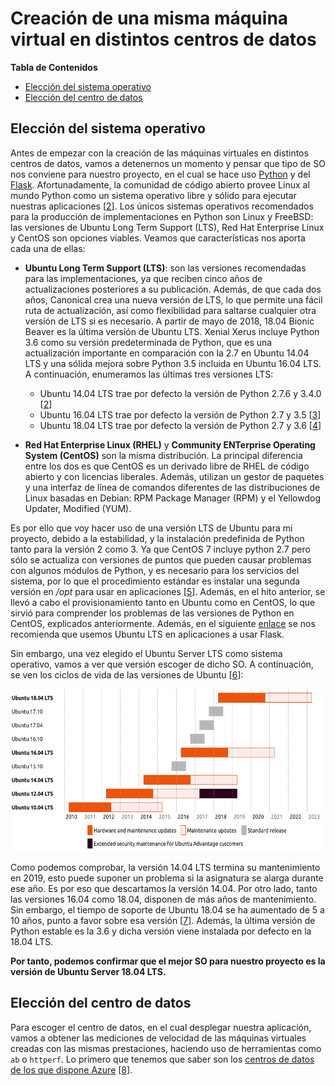 # Creación de una misma máquina virtual en distintos centros de datos <a name="id6"></a>

**Tabla de Contenidos**
- [Elección del sistema operativo](#id0)
- [Elección del centro de datos](#id1)



## Elección del sistema operativo <a name="id0"></a>

Antes de empezar con la creación de las máquinas virtuales en distintos centros de datos, vamos a detenernos un momento y pensar que tipo de SO nos conviene para nuestro proyecto, en el cual se hace uso [Python](https://www.python.org) y del [Flask](http://flask.pocoo.org). Afortunadamente, la comunidad de código abierto provee Linux al mundo Python como un sistema operativo libre y sólido para ejecutar nuestras aplicaciones [[2][2]]. Los únicos sistemas operativos recomendados para la producción de implementaciones en Python son Linux y FreeBSD: las versiones de Ubuntu Long Term Support (LTS), Red Hat Enterprise Linux y CentOS son opciones viables. Veamos que características nos aporta cada una de ellas:

- **Ubuntu Long Term Support (LTS)**: son las versiones recomendadas para las implementaciones, ya que reciben cinco años de actualizaciones posteriores a su publicación. Además, de que cada dos años, Canonical crea una nueva versión de LTS, lo que permite una fácil ruta de actualización, así como flexibilidad para saltarse cualquier otra versión de LTS si es necesario. A partir de mayo de 2018, 18.04 Bionic Beaver es la última versión de Ubuntu LTS. Xenial Xerus incluye Python 3.6 como su versión predeterminada de Python, que es una actualización importante en comparación con la 2.7 en Ubuntu 14.04 LTS y una sólida mejora sobre Python 3.5 incluida en Ubuntu 16.04 LTS. A continuación, enumeramos las últimas tres versiones LTS:

  - Ubuntu 14.04 LTS trae por defecto la versión de Python 2.7.6 y 3.4.0 [[2][2]]
  - Ubuntu 16.04 LTS trae por defecto la versión de Python 2.7 y 3.5 [[3][3]]
  - Ubuntu 18.04 LTS trae por defecto la versión de Python 2.7 y 3.6 [[4][4]]


- **Red Hat Enterprise Linux (RHEL)** y **Community ENTerprise Operating System (CentOS)** son la misma distribución. La principal diferencia entre los dos es que CentOS es un derivado libre de RHEL de código abierto y con licencias liberales. Además, utilizan un gestor de paquetes y una interfaz de línea de comandos diferentes de las distribuciones de Linux basadas en Debian: RPM Package Manager (RPM) y el Yellowdog Updater, Modified (YUM).

Es por ello que voy hacer uso de una versión LTS de Ubuntu para mi proyecto, debido a la estabilidad, y la instalación predefinida de Python tanto para la versión 2 como 3. Ya que CentOS 7 incluye python 2.7 pero sólo se actualiza con versiones de puntos que pueden causar problemas con algunos módulos de Python, y es necesario para los servicios del sistema, por lo que el procedimiento estándar es instalar una segunda versión en _/opt_ para usar en aplicaciones [[5][5]]. Además, en el hito anterior, se llevó a cabo el provisionamiento tanto en Ubuntu como en CentOS, lo que sirvió para comprender los problemas de las versiones de Python en CentOS, explicados anteriormente. Además, en el siguiente [enlace](https://www.quora.com/What-is-best-production-server-for-Flask-apps-Ubuntu-or-CentOS) se nos recomienda que usemos Ubuntu LTS en aplicaciones a usar Flask.

Sin embargo, una vez elegido el Ubuntu Server LTS como sistema operativo, vamos a ver que versión escoger de dicho SO. A continuación, se ven los ciclos de vida de las versiones de Ubuntu [[6][6]]:

<p align="center">
  <img width="550" height="260" src="images/hito 4/ciclo-ubuntu.png">
</p>

Como podemos comprobar, la versión 14.04 LTS termina su mantenimiento en 2019, esto puede suponer un problema si la asignatura se alarga durante ese año. Es por eso que descartamos la versión 14.04. Por otro lado, tanto las versiones 16.04 como 18.04, disponen de más años de mantenimiento. Sin embargo, el tiempo de soporte de Ubuntu 18.04 se ha aumentado de 5 a 10 años, punto a favor sobre esa versión [[7][7]]. Además, la última versión de Python estable es la 3.6 y dicha versión viene instalada por defecto en la 18.04 LTS.

**Por tanto, podemos confirmar que el mejor SO para nuestro proyecto es la versión de Ubuntu Server 18.04 LTS.**


## Elección del centro de datos <a name="id1"></a>

Para escoger el centro de datos, en el cual desplegar nuestra aplicación, vamos a obtener las mediciones de velocidad de las máquinas virtuales creadas con las mismas prestaciones, haciendo uso de herramientas como `ab` o `httperf`. Lo primero que tenemos que saber son los [centros de datos de los que dispone Azure](https://azure.microsoft.com/es-es/global-infrastructure/regions/) [[8][8]].

<!---
![](capturas/regiones-azure.png)

~~~
# Listar las regiones admitidas para la suscripción actual
$ az account list-locations
~~~

_**Pincha [aquí]() para ver la lista completa.**_

Por lógica, debemos buscar un centro de datos cercano a nuestra ubicación actual, es por ello, que nos quedamos con los centros de datos disponibles en Europa:

- **Centro de Francia** (_francecentral_), ubicado en latitud 46.3772 y longitud 2.3730
- **Sur de Francia** (_francesouth_), ubicado en latitud 43.8345 y longitud 2.1972
- **Sur de Reino Unido** (_uksouth_), ubicado en latitud 50.941 y longitud -0.799
- **Oeste de Reino Unido** (_ukwest_), ubicado en latitud 53.427 y longitud -3.084
- **Norte de Europa** (_northeurope_), ubicado en latitud 53.3478 y longitud -6.2597
- **Oeste de Europa** (_westeurope_), ubicado en latitud 52.3667 y longitud 4.9

Debido a que la creación de recursos como de máquinas virtuales, consumen dinero, solo nos vamos a quedar con las tres localizaciones más cercanas a Granada (latitud: 37.1886273, longitud: -3.5907775) [[9][9]].

- Distancia de Granada al Centro de Francia: 1135.36 km
- Distancia de Granada al Sur de Francia: 886.62 km
- Distancia de Granada al Sur de Reino Unido: 1546.57 km
- Distancia de Granada al Oeste de Reino Unido: 1807.79
- Distancia de Granada al Norte de Europa: 1810.33 km
- Distancia de Granada al Oeste de Europa: 1814.68 km

Por tanto, se van a comprobar los centros de datos del **Centro de Francia**, **Sur de Francia** y **Sur de Reino Unido**, para nuestra aplicación.

###### Creación de una máquina virtual con Ubuntu Server 18.06 LTS en el centro de datos del centro de Francia

~~~
# Listar las máquinas virtuales con localización en el centro de Francia con Ubuntu Server
$ az vm image list-skus --location francecentral --publisher Canonical --offer UbuntuServer --output table
~~~

![](capturas/lista-Ubuntu-francecentral.png)

~~~
# Listar las máquinas virtuales con localización en el centro de Francia con Ubuntu Server 18.04 LTS
$ az vm image list --location francecentral --publisher Canonical --offer UbuntuServer --sku 18.04-LTS --all --output table
~~~

![](capturas/lista-Ubuntu1804-francecentral.png)

~~~
# Visualizar la información sobre una máquina virtual en concreto
$ az vm image show --location francecentral --urn Canonical:UbuntuServer:18.04-LTS:18.04.201812060
~~~

![](capturas/informacion-Ubuntu-concreta.png)

Una vez, que tenemos decidida nuestra máquina virtual, vamos a proceder a crearla. Para ello, lo primero que haremos será crear el grupo de recursos para indicar el centro de datos en el que se va a alojar, en este caso en el centro de Francia.

~~~
# Crear el grupo de recursos
$ az group create --name myResourceGroup-francecentral --location francecentral
~~~

A continuación, creamos la máquina virtual especificando el grupo de recursos, el usuario de dicha máquina, la imagen de SO que queremos y la utilización de clave SSH.

~~~
# Crear la máquina virtual
$ az vm create --resource-group myResourceGroup-francecentral --admin-username gemazure-francecentral --name ubuntuFranceCentral --location francecentral --image Canonical:UbuntuServer:18.04-LTS:18.04.201812060 --generate-ssh-keys
~~~

![](capturas/mv-francecentral.png)

Para poder hacer uso del puerto 80, debemos ejecutar la siguiente línea:

~~~
$ az vm open-port --port 80 --resource-group myResourceGroup-francecentral --name ubuntuFranceCentral
~~~

Por último, debemos poner que la IP sea estática, para que no varíe cada vez que se inicie la máquina. Y con esto, ya podemos medir las prestaciones de la máquina. Para ello, provisionamos la máquina virtual con los requerimientos de nuestra aplicación, accedemos mediante SSH a la máquina virtual, lanzamos la aplicación y desde nuestra consola local ejecutamos algunas de las herramientas de medición de prestaciones como `httperf` o `ab`.

_**Medición de prestaciones con httperf**_

Para hacer uso de la [herramienta httperf](http://www.mervine.net/performance-testing-with-httperf), usamos la siguiente ejecución:

~~~
$ httperf --server 40.89.154.66 --port 80 --num-conns 10 --rate 1
~~~

![](capturas/httperf-francecentral.png)

En este ejemplo, se están ejecutando diez conexiones[`--num-conns 10`] a través de mervine.net[`--server 40.89.154.66`] a una velocidad de una conexión por segundo[`--rate 1`]. Y me centro en las siguientes salidas:

- _Connection rate_: es la tasa de conexión.
- _Connection time [ms]_: es el tiempo de conexión.
- _Reply size_: es el tamaño de la respuesta.
- _Reply status_: es el estado de la respuesta, asegurarse que está orientado al 200.

_**Medición de prestaciones con ab**_


Para hacer uso de la [herramienta ab](https://www.petefreitag.com/item/689.cfm), usamos la siguiente ejecución:

~~~
$ ab -n 100 -c 10 http://40.89.154.66/
~~~

![](capturas/ab-francecentral.png)



###### Creación de una máquina virtual con Ubuntu Server 18.06 LTS en el centro de datos del sur de Francia

Una vez, que tenemos decidida nuestra máquina virtual, vamos a proceder a crearla. Para ello, lo primero que haremos será crear el grupo de recursos para indicar el centro de datos en el que se va a alojar, en este caso en el sur de Francia.

~~~
# Crear el grupo de recursos
$ az group create --name myResourceGroup-francesouth --location francesouth
~~~

A continuación, creamos la máquina virtual especificando el grupo de recursos, el usuario de dicha máquina, la imagen de SO que queremos y la utilización de clave SSH.


![](capturas/error-francesouth.png)

Como no es posible crearse un recurso en ese centro de datos, pasamos al siguiente centro de datos más cercano, que es el sur de Reino Unido.

###### Creación de una máquina virtual con Ubuntu Server 18.06 LTS en el centro de datos del sur de Reino Unido

~~~
# Listar las máquinas virtuales con localización en el sur de Reino Unido con Ubuntu Server
$ az vm image list-skus --location uksouth --publisher Canonical --offer UbuntuServer --output table
~~~

![](capturas/lista-Ubuntu-uksouth.png)

~~~
# Listar las máquinas virtuales con localización en el sur de Reino Unido con Ubuntu Server 18.04 LTS
$ az vm image list --location uksouth --publisher Canonical --offer UbuntuServer --sku 18.04-LTS --all --output table
~~~

![](capturas/lista-Ubuntu1804-uksouth.png)

- **Centro de Francia** (_francecentral_), ubicado en latitud 46.3772 y longitud 2.3730
- **Sur de Francia** (_francesouth_), ubicado en latitud 43.8345 y longitud 2.1972
- **Sur de Reino Unido** (_uksouth_), ubicado en latitud 50.941 y longitud -0.799
- **Oeste de Reino Unido** (_ukwest_), ubicado en latitud 53.427 y longitud -3.084
- **Norte de Europa** (_northeurope_), ubicado en latitud 53.3478 y longitud -6.2597
- **Oeste de Europa** (_westeurope_), ubicado en latitud 52.3667 y longitud 4.9


~~~
# Visualizar la información sobre una máquina virtual en concreto
$ az vm image show --location uksouth --urn Canonical:UbuntuServer:18.04-LTS:18.04.201812060
~~~

-----

Una vez, que tenemos decidida nuestra máquina virtual, vamos a proceder a crearla. Para ello, lo primero que haremos será crear el grupo de recursos para indicar el centro de datos en el que se va a alojar, en este caso en el sur de Reino Unido.

~~~
# Crear el grupo de recursos
$ az group create --name myResourceGroup-ukwest --location ukwest
~~~

A continuación, creamos la máquina virtual especificando el grupo de recursos, el usuario de dicha máquina, la imagen de SO que queremos y la utilización de clave SSH.

~~~
# Crear la máquina virtual
$ az vm create --resource-group myResourceGroup-ukwest --admin-username gemazure-ukwest --name ubuntuUKWest --location ukwest --image Canonical:UbuntuServer:18.04-LTS:18.04.201812060
~~~

![](capturas/mv-ukwest.png)

Para poder hacer uso del puerto 80, debemos ejecutar la siguiente línea:

~~~
$ az vm open-port --port 80 --resource-group myResourceGroup-ukwest --name ubuntuUKWest
~~~

Por último, debemos poner que la IP sea estática, para que no varíe cada vez que se inicie la máquina. Y con esto, ya podemos medir las prestaciones de la máquina. Para ello, provisionamos la máquina virtual con los requerimientos de nuestra aplicación, accedemos mediante SSH a la máquina virtual, lanzamos la aplicación y desde nuestra consola local ejecutamos algunas de las herramientas de medición de prestaciones como `httperf` o `ab`.

_**Medición de prestaciones con httperf**_

Para hacer uso de la [herramienta httperf](http://www.mervine.net/performance-testing-with-httperf), usamos la siguiente ejecución:

~~~
$ httperf --server 51.140.226.194 --port 80 --num-conns 10 --rate 1
~~~

![](capturas/httperf-ukwest.png)

En este ejemplo, se están ejecutando diez conexiones[`--num-conns 10`] a través de 51.140.226.194[`--server 51.140.226.194`] a una velocidad de una conexión por segundo[`--rate 1`]. Y me centro en las siguientes salidas:

- _Connection rate_: es la tasa de conexión.
- _Connection time [ms]_: es el tiempo de conexión.
- _Reply size_: es el tamaño de la respuesta.
- _Reply status_: es el estado de la respuesta, asegurarse que está orientado al 200.

_**Medición de prestaciones con ab**_


Para hacer uso de la [herramienta ab](https://www.petefreitag.com/item/689.cfm), usamos la siguiente ejecución:

~~~
$ ab -n 100 -c 10 http://51.140.226.194/
~~~

![](capturas/ab-ukwest.png)


###### Creación de una máquina virtual con Ubuntu Server 18.06 LTS en el centro de datos del sur de Reino Unido

 **Norte de Europa** (_northeurope_), ubicado en latitud 53.3478 y longitud -6.2597

 Una vez, que tenemos decidida nuestra máquina virtual, vamos a proceder a crearla. Para ello, lo primero que haremos será crear el grupo de recursos para indicar el centro de datos en el que se va a alojar, en este caso en el sur de Reino Unido.

 ~~~
 # Crear el grupo de recursos
 $ az group create --name myResourceGroup-northeurope --location northeurope
 ~~~

 A continuación, creamos la máquina virtual especificando el grupo de recursos, el usuario de dicha máquina, la imagen de SO que queremos y la utilización de clave SSH.

 ~~~
 # Crear la máquina virtual
 $ az vm create --resource-group myResourceGroup-northeurope --admin-username gemazure-northeurope --name ubuntuNorthEurope --location northeurope --image Canonical:UbuntuServer:18.04-LTS:18.04.201812060
 ~~~

 ![](capturas/mv-northeurope.png)

 Para poder hacer uso del puerto 80, debemos ejecutar la siguiente línea:

 ~~~
 $ az vm open-port --port 80 --resource-group myResourceGroup-northeurope --name ubuntuNorthEurope
 ~~~

 Por último, debemos poner que la IP sea estática, para que no varíe cada vez que se inicie la máquina. Y con esto, ya podemos medir las prestaciones de la máquina. Para ello, provisionamos la máquina virtual con los requerimientos de nuestra aplicación, accedemos mediante SSH a la máquina virtual, lanzamos la aplicación y desde nuestra consola local ejecutamos algunas de las herramientas de medición de prestaciones como `httperf` o `ab`.

 _**Medición de prestaciones con httperf**_

 Para hacer uso de la [herramienta httperf](http://www.mervine.net/performance-testing-with-httperf), usamos la siguiente ejecución:

 ~~~
 $ httperf --server 104.41.221.120 --port 80 --num-conns 10 --rate 1
 ~~~

 ![](capturas/httperf-northeurope.png)

 En este ejemplo, se están ejecutando diez conexiones[`--num-conns 10`] a través de 51.140.226.194[`--server 51.140.226.194`] a una velocidad de una conexión por segundo[`--rate 1`]. Y me centro en las siguientes salidas:

 - _Connection rate_: es la tasa de conexión.
 - _Connection time [ms]_: es el tiempo de conexión.
 - _Reply size_: es el tamaño de la respuesta.
 - _Reply status_: es el estado de la respuesta, asegurarse que está orientado al 200.

 _**Medición de prestaciones con ab**_


 Para hacer uso de la [herramienta ab](https://www.petefreitag.com/item/689.cfm), usamos la siguiente ejecución:

 ~~~
 $ ab -n 100 -c 10 http://104.41.221.120/
 ~~~

![](capturas/ab-northeurope.png)

---->
[2]: https://www.fullstackpython.com/operating-systems.html
[3]: https://www.stackscale.es/ubuntu-16-04-lts/
[4]: https://maslinux.es/ya-tenemos-ubuntu-18-04-lts-te-presentamos-todas-las-novedades/
[5]: https://www.quora.com/What-is-best-production-server-for-Flask-apps-Ubuntu-or-CentOS
[6]: https://www.dagorret.com.ar/actualizar-ubuntu-16-04-lts-server-ubuntu-18-04-lts-beta/
[7]: https://www.dagorret.com.ar/actualizar-ubuntu-16-04-lts-server-ubuntu-18-04-lts-beta/
[8]: https://docs.microsoft.com/en-us/cli/azure/account?view=azure-cli-latest#az-account-list-locations
[9]: https://www.tutiempo.net/calcular-distancias.html
